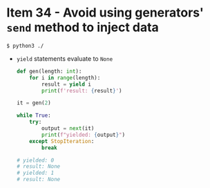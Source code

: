 # Item 34 - Avoid using generators' `send` method to inject data

```shell
$ python3 ./
```

- `yield` statements evaluate to `None`

  ```python
  def gen(length: int):
      for i in range(length):
          result = yield i
          print(f'result: {result}')

  it = gen(2)

  while True:
      try:
          output = next(it)
          print(f"yielded: {output}")
      except StopIteration:
          break

  # yielded: 0
  # result: None
  # yielded: 1
  # result: None
  ```

